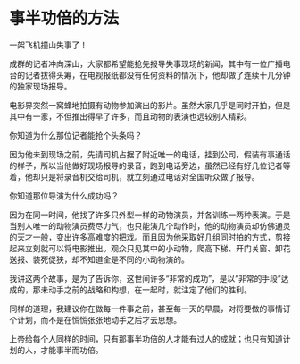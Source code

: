 # 事半功倍的方法

一架飞机撞山失事了！ 

成群的记者冲向深山，大家都希望能抢先报导失事现场的新闻，其中有一位广播电台的记者拔得头筹，在电视报纸都没有任何资料的情况下，他却做了连续十几分钟的独家现场报导。 

电影界突然一窝蜂地拍摄有动物参加演出的影片。虽然大家几乎是同时开拍，但是其中有一家，不但推出得早了许多，而且动物的表演也远较别人精彩。 

你知道为什么那位记者能抢个头条吗？ 

因为他未到现场之前，先请司机占据了附近唯一的电话，挂到公司，假装有事通话的样子，所以当他做好现场报导的录音，跑到电话旁边，虽然已经有好几位记者等着，他却只是将录音机交给司机，就立刻通过电话对全国听众做了报导。 

你知道那位导演为什么成功吗？ 

因为在同一时间，他找了许多只外型一样的动物演员，并各训练一两种表演。于是当别人唯一的动物演员费尽力气，也只能演几个动作时，他的动物演员却仿佛通灵的天才一般，变出许多高难度的把戏。而且因为他采取好几组同时拍的方式，剪接起来立刻就可以将电影推出。观众只见其中的小动物，爬高下梯、开门关窗、卸花送报、装死促狭，却不知道全是不同的小动物演的。 

我讲这两个故事，是为了告诉你，这世间许多“非常的成功”，是以“非常的手段”达成的，那未动手之前的战略和构想，在一起时，就注定了他们的胜利。 

同样的道理，我建议你在做每一件事之前，甚至每一天的早晨，对将要做的事情订个计划，而不是在慌慌张张地动手之后才去思想。 

上帝给每个人同样的时间，只有那事半功倍的人才能有过人的成就；也只有知道计划的人，才能事半而功倍。
 